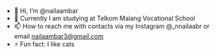 - 👋 Hi, I’m @nailaambar
- 🌱 Currently I am studying at Telkom Malang Vocational School
- 📫 How to reach me with contacts via my Instagram @_nnailaabr or email nailaambar3@gmail.com
- ⚡ Fun fact: I like cats

<!---
nailaambar/nailaambar is a ✨ special ✨ repository because its `README.md` (this file) appears on your GitHub profile.
You can click the Preview link to take a look at your changes.
--->
